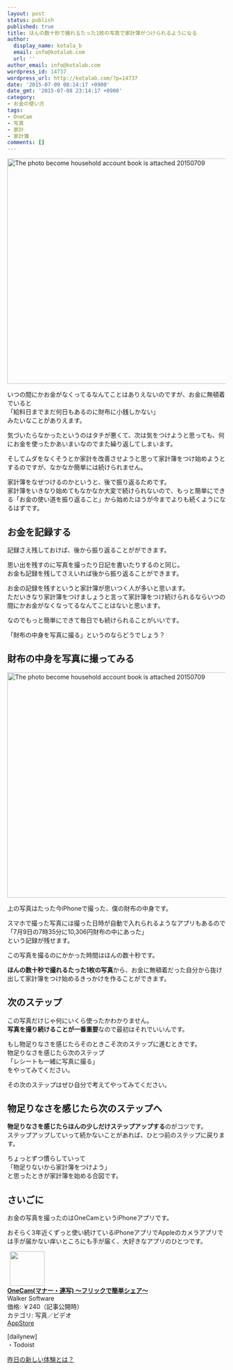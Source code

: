 ```yaml
---
layout: post
status: publish
published: true
title: ほんの数十秒で撮れるたった1枚の写真で家計簿がつけられるようになる
author:
  display_name: kotala_b
  email: info@kotalab.com
  url: ''
author_email: info@kotalab.com
wordpress_id: 14737
wordpress_url: http://kotalab.com/?p=14737
date: '2015-07-09 08:14:17 +0900'
date_gmt: '2015-07-08 23:14:17 +0900'
category:
- お金の使い方
tags:
- OneCam
- 写真
- 家計
- 家計簿
comments: []
---
```

<p><img src="http://kotalab.com/wp-content/uploads/2015/07/the-photo-become-household-account-book-is-attached_20150709.jpg" alt="The photo become household account book is attached 20150709" width="780" height ="520" class="aligncenter size-large" /></p>
<p>いつの間にかお金がなくってるなんてことはありえないのですが、お金に無頓着でいると<br />
「給料日までまだ何日もあるのに財布に小銭しかない」<br />
みたいなことがありえます。</p>
<p>気づいたらなかったというのはタチが悪くて、次は気をつけようと思っても、何にお金を使ったかあいまいなのでまた繰り返してしまいます。</p>
<p>そしてムダをなくそうとか家計を改善させようと思って家計簿をつけ始めようとするのですが、なかなか簡単には続けられません。</p>
<p>家計簿をなぜつけるのかというと、後で振り返るためです。<br />
家計簿をいきなり始めてもなかなか大変で続けられないので、もっと簡単にできる「お金の使い道を振り返ること」から始めたほうが今までよりも続くようになるはずです。</p>
<p><!--more--></p>
<h2>お金を記録する</h2>
<p>記録さえ残しておけば、後から振り返ることがができます。</p>
<p>思い出を残すのに写真を撮ったり日記を書いたりするのと同じ。<br />
お金も記録を残してさえいれば後から振り返ることができます。</p>
<p>お金の記録を残すというと家計簿が思いつく人が多いと思います。<br />
ただいきなり家計簿をつけましょうと言って家計簿をつけ続けられるならいつの間にかお金がなくなってるなんてことはないと思います。</p>
<p>なのでもっと簡単にできて毎日でも続けられることがいいです。</p>
<p>「財布の中身を写真に撮る」というのならどうでしょう？</p>
<h2>財布の中身を写真に撮ってみる</h2>
<p><img src="http://kotalab.com/wp-content/uploads/2015/07/the-photo-become-household-account-book-is-attached_20150709.jpg" alt="The photo become household account book is attached 20150709" width="780" height ="520" class="aligncenter size-large" /></p>
<p>上の写真はたった今iPhoneで撮った、僕の財布の中身です。</p>
<p>スマホで撮った写真には撮った日時が自動で入れられるようなアプリもあるので<br />
「7月9日の7時35分に10,306円財布の中にあった」<br />
という記録が残せます。</p>
<p>この写真を撮るのにかかった時間はほんの数十秒です。</p>
<p><strong>ほんの数十秒で撮れるたった1枚の写真</strong>から、お金に無頓着だった自分から抜け出して家計簿をつけ始めるきっかけを作ることができます。</p>
<h2>次のステップ</h2>
<p>この写真だけじゃ何にいくら使ったかわかりません。<br />
<strong>写真を撮り続けることが一番重要</strong>なので最初はそれでいいんです。</p>
<p>もし物足りなさを感じたらそのときこそ次のステップに進むときです。<br />
物足りなさを感じたら次のステップ<br />
「レシートも一緒に写真に撮る」<br />
をやってみてください。</p>
<p>その次のステップはぜひ自分で考えてやってみてください。</p>
<h2>物足りなさを感じたら次のステップへ</h2>
<p><strong>物足りなさを感じたらほんの少しだけステップアップする</strong>のがコツです。<br />
ステップアップしていって続かないことがあれば、ひとつ前のステップに戻ります。</p>
<p>ちょっとずつ慣らしていって<br />
「物足りないから家計簿をつけよう」<br />
と思ったときが家計簿を始める合図です。</p>
<h2>さいごに</h2>
<p>お金の写真を撮ったのはOneCamというiPhoneアプリです。</p>
<p>おそらく3年近くずっと使い続けているiPhoneアプリでAppleのカメラアプリでは手が届かない痒いところにも手が届く、大好きなアプリのひとつです。</p>
<div class="applink">
<div class="applinkimg"><a href="https://itunes.apple.com/jp/app/onecam-mana-lian-xie-furikkude/id422845617?mt=8&uo=4&at=10l4yU" rel="nofollow" target="_blank"><img hspace="6" src="http://is3.mzstatic.com/image/pf/us/r30/Purple3/v4/c2/39/a0/c239a09b-69ad-a36a-c90d-efb32f92b3bc/mzl.yomyaokm.png" width="80" /></a></div>
<div class="applinktext">
<div class="applinktitle"><strong><a href="https://itunes.apple.com/jp/app/onecam-mana-lian-xie-furikkude/id422845617?mt=8&uo=4&at=10l4yU" rel="nofollow" target="_blank">OneCam(マナー・連写) 〜フリックで簡単シェア〜</a></strong></div>
<div class="applinkinfo">Walker Software</div>
<div class="applinkinfo">価格: ￥240（記事公開時）</div>
<div class="applinkinfo">カテゴリ: 写真／ビデオ</div>
</div>
<div class="clear"></div>
<div class="appstorelink"><a href="https://itunes.apple.com/jp/app/onecam-mana-lian-xie-furikkude/id422845617?mt=8&uo=4&at=10l4yU" rel="nofollow" target="_blank">AppStore</a></div>
</div>
<p>[dailynew]<br />
・Todoist</p>
<p><a href="http://kotalab.com/lets-start-1day1new" title="昨日の新しい体験とは？">昨日の新しい体験とは？</a></p>
<div class="clear"></div>
